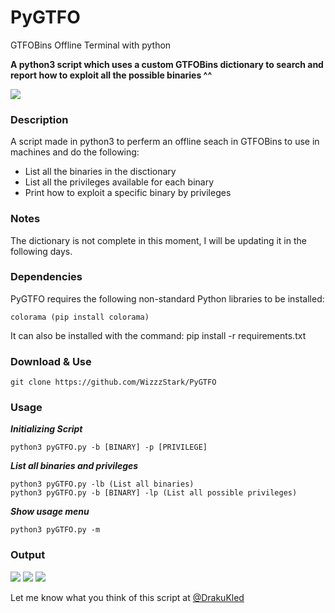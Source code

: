 # PyGTFO
GTFOBins Offline Terminal with python

**A python3 script which uses a custom GTFOBins dictionary to search and report how to exploit all the possible binaries ^^**

<img src="https://i.imgur.com/ifdb7oO.png" />

### Description
A script made in python3 to perferm an offline seach in GTFOBins to use in machines and do the following:
- List all the binaries in the disctionary
- List all the privileges available for each binary
- Print how to exploit a specific binary by privileges

### Notes

The dictionary is not complete in this moment, I will be updating it in the following days.

### Dependencies

PyGTFO requires the following non-standard Python libraries to be installed:

	colorama (pip install colorama)
	
It can also be installed with the command: pip install -r requirements.txt

### Download & Use

	git clone https://github.com/WizzzStark/PyGTFO 
	
### Usage

***Initializing Script***

	python3 pyGTFO.py -b [BINARY] -p [PRIVILEGE]
	
***List all binaries and privileges***

	python3 pyGTFO.py -lb (List all binaries)
	python3 pyGTFO.py -b [BINARY] -lp (List all possible privileges)

***Show usage menu***

	python3 pyGTFO.py -m

### Output

<img src="https://i.imgur.com/xU4Djpm.png" />

<img src="https://i.imgur.com/uB9Y3pn.png" />

<img src="https://i.imgur.com/wHzdex9.png" />

Let me know what you think of this script at [@DrakuKled](https://twitter.com/DrakuKled) 
